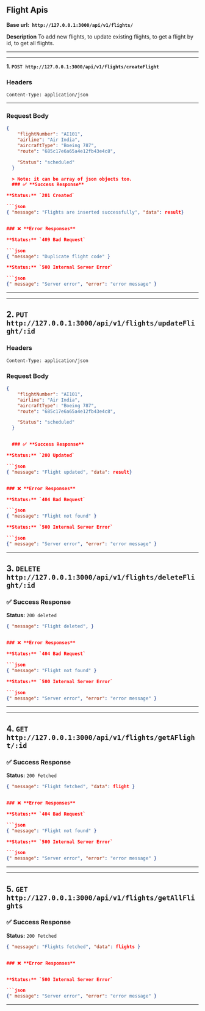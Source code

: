 ## **Flight Apis**

**Base url:` http://127.0.0.1:3000/api/v1/flights/`**

**Description**
To add new flights, to update existing flights, to get a flight by id, to get all flights.

---

---

**1. `POST http://127.0.0.1:3000/api/v1/flights/createFlight`**

### **Headers**

```
Content-Type: application/json
```

---

### **Request Body**

````json
{
    "flightNumber": "AI101",
    "airline": "Air India",
    "aircraftType": "Boeing 787",
    "route": "685c17e6a65a4e12fb43e4c8",

    "Status": "scheduled"
  }

  > Note: it can be array of json objects too.
  ### ✅ **Success Response**

**Status:** `201 Created`

```json
{ "message": "Flights are inserted successfully", "data": result}


### ❌ **Error Responses**

**Status:** `409 Bad Request`

```json
{ "message": "Duplicate flight code" }

**Status:** `500 Internal Server Error`

```json
{" message": "Server error", "error": "error message" }
````

---

---

## **2. `PUT http://127.0.0.1:3000/api/v1/flights/updateFlight/:id`**

### **Headers**

```
Content-Type: application/json
```

### **Request Body**

````json
{
    "flightNumber": "AI101",
    "airline": "Air India",
    "aircraftType": "Boeing 787",
    "route": "685c17e6a65a4e12fb43e4c8",

    "Status": "scheduled"
  }


  ### ✅ **Success Response**

**Status:** `200 Updated`

```json
{ "message": "Flight updated", "data": result}


### ❌ **Error Responses**

**Status:** `404 Bad Request`

```json
{ "message": "Flight not found" }

**Status:** `500 Internal Server Error`

```json
{" message": "Server error", "error": "error message" }
````

---

## **3. `DELETE http://127.0.0.1:3000/api/v1/flights/deleteFlight/:id`**

### ✅ **Success Response**

**Status:** `200 deleted`

````json
{ "message": "Flight deleted", }


### ❌ **Error Responses**

**Status:** `404 Bad Request`

```json
{ "message": "Flight not found" }

**Status:** `500 Internal Server Error`

```json
{" message": "Server error", "error": "error message" }
````

---

---

## **4. `GET http://127.0.0.1:3000/api/v1/flights/getAFlight/:id`**

### ✅ **Success Response**

**Status:** `200 Fetched`

````json
{ "message": "Flight fetched", "data": flight }


### ❌ **Error Responses**

**Status:** `404 Bad Request`

```json
{ "message": "Flight not found" }

**Status:** `500 Internal Server Error`

```json
{" message": "Server error", "error": "error message" }
````

---

---

## **5. `GET http://127.0.0.1:3000/api/v1/flights/getAllFlights`**

### ✅ **Success Response**

**Status:** `200 Fetched`

````json
{ "message": "Flights fetched", "data": flights }


### ❌ **Error Responses**


**Status:** `500 Internal Server Error`

```json
{" message": "Server error", "error": "error message" }
````

---
